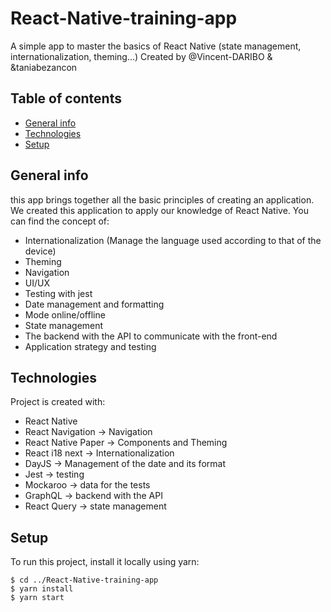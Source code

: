 # React-Native-training-app
A simple app to master the basics of React Native (state management, internationalization, theming...)
Created by @Vincent-DARIBO & &taniabezancon

## Table of contents
* [General info](#general-info)
* [Technologies](#technologies)
* [Setup](#setup)

## General info

this app brings together all the basic principles of creating an application. We created this application to apply our knowledge of React Native.
You can find the concept of:

- Internationalization (Manage the language used according to that of the device)
- Theming
- Navigation
- UI/UX
- Testing with jest
- Date management and formatting
- Mode online/offline
- State management
- The backend with the API to communicate with the front-end
- Application strategy and testing
	
## Technologies
Project is created with:
* React Native
* React Navigation -> Navigation
* React Native Paper -> Components and Theming
* React i18 next -> Internationalization
* DayJS -> Management of the date and its format
* Jest -> testing
* Mockaroo -> data for the tests
* GraphQL -> backend with the API
* React Query -> state management
	
## Setup
To run this project, install it locally using yarn:
```
$ cd ../React-Native-training-app
$ yarn install
$ yarn start
```
